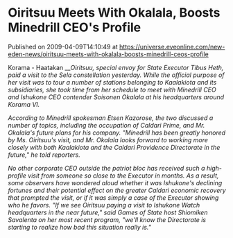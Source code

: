 # Oiritsuu Meets With Okalala, Boosts Minedrill CEO's Profile
Published on 2009-04-09T14:10:49 at https://universe.eveonline.com/new-eden-news/oiritsuu-meets-with-okalala-boosts-minedrill-ceos-profile

Korama - Haatakan ___Oiritsuu, special envoy for State Executor Tibus Heth, paid a visit to the Sela constellation yesterday. While the official purpose of her visit was to tour a number of stations belonging to Kaalakiota and its subsidiaries, she took time from her schedule to meet with Minedrill CEO and Ishukone CEO contender Soisonen Okalala at his headquarters around Korama VI._

 

_According to Minedrill spokesman Etsen Kazorose, the two discussed a number of topics, including the occupation of Caldari Prime, and Mr. Okalala's future plans for his company.   "Minedrill has been greatly honored by Ms. Oiritsuu's visit, and Mr. Okalala looks forward to working more closely with both Kaalakiota and the Caldari Providence Directorate in the future," he told reporters._

 

_No other corporate CEO outside the patriot bloc has received such a high-profile visit from someone so close to the Executor in months.   As a result, some observers have wondered aloud whether it was Ishukone's declining fortunes and their potential effect on the greater Caldari economic recovery that prompted the visit, or if it was simply a case of the Executor showing who he favors. "If we see Oiritsuu paying a visit to Ishukone Watch headquarters in the near future," said _Games of State_ host Shiomiken Savalenta on her most recent program, "we'll know the Directorate is starting to realize how bad this situation really is."_
